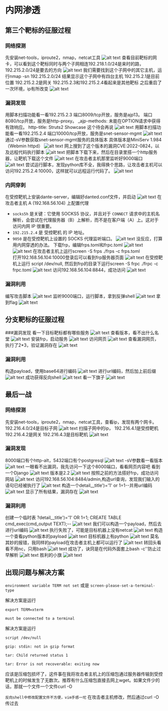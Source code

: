 # 内网渗透
## 第三个靶标的征服过程
### 网络探测
先安装net-tools，iproute2，nmap，netcat工具
![alt text](images/1749169725555.png)
查看目前靶标的网卡，可以看到这个靶标同时与两个子网相连192.218.1.0/24是来时的路，192.215.2.0/24是要去的方向
![alt text](images/1749169155495.png)
我们需要找到这个子网中的其它主机，运行nmap -sn 192.215.2.0/24
结果显示这个子网中有四台主机
    192.215.2.1是目前位置
    192.215.2.2是网关
    192.215.2.3和192.215.2.4看起来是其他靶标
之后重启了一次环境，ip有所改变
![alt text](images/1749169982098.png)
### 漏洞发现
用脚本扫描功能看一看192.215.2.3
端口8009/tcp开放，服务是ajp13。
端口8080/tcp开放，服务是http-proxy。
_ajp-methods: 未能在OPTION请求中获得有效响应。
http-title: Struts2 Showcase
这个待会再说
![alt text](images/1749170354091.png)
用脚本扫描功能看一看192.215.2.4
端口10000/tcp开放，服务是snet-sensor-mgmt
![alt text](images/1749170637859.png)
通过-sV参数获取snet-sensor-mgmt服务的具体版本
具体版本是MiniServ 1.984（Webmin httpd）
![alt text](images/1749171072141.png)
网上搜到了这个版本的漏洞CVE:2022-0824，以及远程代码执行脚本
![alt text](images/1749171263922.png)
把脚本下载下来，然后在目录里搭一个http服务器，让靶机下载这个文件
![alt text](images/1749171694281.png)
在攻击者主机那里监听好9000端口
![alt text](images/1749172012401.png)
尝试运行脚本，发现python库不全，我得换个思路，让攻击者主机可以访问192.215.2.4:10000，这样就可以远程运行代码了。
![alt text](images/1749172241047.png)
### 内网穿刺
在受控靶机上安装dante-server，编辑好danted.conf文件，并启动
![alt text](images/1749223921367.png)
在攻击者主机 A (192.168.56.104) 上配置代理
*   `socks5h` 是关键：它使用 SOCKS5 协议，并且对于 `CONNECT` 请求中的主机名解析，会尝试在代理服务器（B）上解析，而不是在客户端（A）上。这对于访问内网 IP 很重要。
*   `192.215.2.4` 是 受控靶机 的 IP 地址。
*   `9050` 是在受控靶机上设置的 SOCKS 代理监听端口。
![alt text](images/1749224209881.png)
没反应，打算用内网穿透的办法。
下载frp，编辑frps.toml和frpc.toml
![alt text](images/1749269045121.png)
![alt text](images/1749269035371.png)
在攻击者主机上运行screen -S frps ./frps -c frps.toml   
打开192.168.56.104:10000登录后可以看到frp服务器页面
![alt text](images/1749269319138.png)
在受控靶机上运行 script /dev/null,
然后到frp的目录下运行screen -S frpc ./frpc -c frpc.toml
![alt text](images/1749269160451.png)
访问192.168.56.104:8844，成功访问
![alt text](images/1749269352811.png)
### 漏洞利用
编写攻击脚本
![alt text](images/1749269421692.png)
监听9000端口，运行脚本，拿到反弹shell
![alt text](images/1749269509213.png)
拿到flag
![alt text](images/1749271860979.png)

## 分支靶标的征服过程
###漏洞发现
看一下目标靶标都有哪些服务
![alt text](images/1749283401648.png)
查看版本，看不出什么名堂
![alt text](images/1749283463378.png)
安装frp，启动服务
![alt text](images/1749283208561.png)
访问网页
![alt text](images/1749283522080.png)
查看漏洞网页，执行了2*3，验证漏洞存在
![alt text](images/1749283696826.png)
### 漏洞利用
构造payload，使用base64进行编码
![alt text](images/1749284033931.png)
进行url编码，然后加上前后缀
![alt text](images/1749284935081.png)
成功获得反向shell
![alt text](images/1749284983037.png)
看一下旗子
![alt text](images/1749285008857.png)

## 最后一战
### 网络探测
先安装net-tools，iproute2，nmap，netcat工具，查看ip，发现有两个网卡。192.216.4.0/24是目标子网
![alt text](images/1749269730450.png)
扫描子网中的ip，
192.216.4.1是受控靶机
192.216.4.2是网关
192.216.4.3是目标靶机
![alt text](images/1749269954533.png)
### 漏洞发现
8000端口有个http-alt，5432端口有个postgresql
![alt text](images/1749270129084.png)
-sV参数看一看版本
![alt text](images/1749273452427.png)
一眼看不出漏洞，我先访问一下这个8000端口，看看网页内容吧
看到一个Django
![alt text](images/1749273851322.png)
版本是2.2
![alt text](images/1749273882784.png)
按照之前的方法搭好frp，成功访问网站
![alt text](images/1749275533389.png)
访问192.168.56.104:8484/admin,构造url查询，发现我们输入的语句已经被执行了
![alt text](images/1749275947893.png)
构造一个detail__title')='1' or 1=1--并用url编码
![alt text](images/1749276138713.png)
显示了所有结果，漏洞存在
![alt text](images/1749276231614.png)
### 漏洞利用
创建一个临时表
?detail__title')='1' OR 1=1; CREATE TABLE cmd_exec(cmd_output TEXT);--
![alt text](images/1749278515595.png)
我们可以构造一个payload，然后去进行url编码
![alt text](images/1749276760343.png)
执行失败了，可能是目标机器上没有netcat
![alt text](images/1749278643399.png)
构造一个查看python版本的payload
![alt text](images/1749279321263.png)
目标机器上有python
![alt text](images/1749279354030.png)
莫名其妙的报错，我同样的payload在攻击者主机上都可以运行了
![alt text](images/1749280004715.png)
转回头看看不用nc，只用bash
![alt text](images/1749280893797.png)
成功了，诀窍是在代码外面套上bash -c''防止过早解析
![alt text](images/1749280947108.png)
胜利的小旗
![alt text](images/1749281038497.png)

## 出现问题与解决方案
`environment variable TERM not set`
或是
`screen-please-set-a-terminal-type`

解决方案是运行
```
export TERM=xterm
```
`must be connected to a terminal`

解决方案是运行
```
script /dev/null
```
`gzip: stdin: not in gzip format`

`tar: Child returned status 1`

`tar: Error is not recoverable: exiting now`

应该是压缩包损坏了，这件事在我将攻击者主机上的压缩包通过服务器传输到受控靶机上的时候发生了无数次。推荐有什么压缩包直接去网上wget。如果文件少的话，那就一个文件一个文件curl -O

`反向shell中修改配置文件不方便，vim手感一坨`
在攻击者主机修改，然后通过curl -O传过去